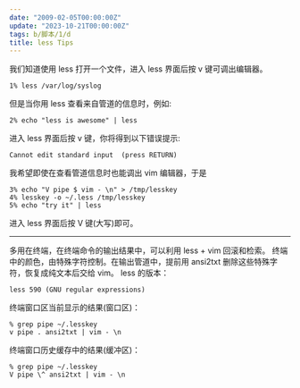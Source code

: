 ```yaml
---
date: "2009-02-05T00:00:00Z"
update: "2023-10-21T00:00:00Z"
tags: b/脚本/1/d
title: less Tips
---
```


我们知道使用 less 打开一个文件，进入 less 界面后按 v 键可调出编辑器。

    1% less /var/log/syslog

但是当你用 less 查看来自管道的信息时，例如:

    2% echo "less is awesome" | less

进入 less 界面后按 v 键，你将得到以下错误提示:

    Cannot edit standard input  (press RETURN)
    
我希望即使在查看管道信息时也能调出 vim 编辑器，于是

    3% echo "V pipe $ vim - \n" > /tmp/lesskey
    4% lesskey -o ~/.less /tmp/lesskey
    5% echo "try it" | less

进入 less 界面后按 V 键(大写)即可。

---

多用在终端，在终端命令的输出结果中，可以利用 less + vim 回滚和检索。
终端中的颜色，由特殊字符控制。在输出管道中，提前用 ansi2txt 删除这些特殊字符，恢复成纯文本后交给 vim。
less 的版本：

```
less 590 (GNU regular expressions)
```

终端窗口区当前显示的结果(窗口区)：

```
% grep pipe ~/.lesskey
v pipe . ansi2txt | vim - \n
```

终端窗口历史缓存中的结果(缓冲区)：

```
% grep pipe ~/.lesskey
V pipe \^ ansi2txt | vim - \n
```

